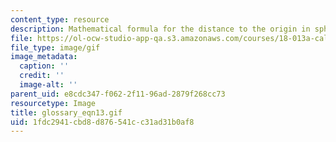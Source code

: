 ```yaml
---
content_type: resource
description: Mathematical formula for the distance to the origin in spherical coordinates.
file: https://ol-ocw-studio-app-qa.s3.amazonaws.com/courses/18-013a-calculus-with-applications-spring-2005/1fdc2941cbd8d876541cc31ad31b0af8_glossary_eqn13.gif
file_type: image/gif
image_metadata:
  caption: ''
  credit: ''
  image-alt: ''
parent_uid: e8cdc347-f062-2f11-96ad-2879f268cc73
resourcetype: Image
title: glossary_eqn13.gif
uid: 1fdc2941-cbd8-d876-541c-c31ad31b0af8
---
```

